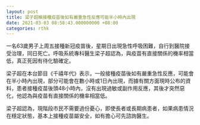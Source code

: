 ```yaml
---
layout: post
title: 梁子超稱接種疫苗後如有嚴重急性反應可能半小時內出現
date: 2021-03-03 08:58:43.000000000 +08:00
categories: rthk
---
```


一名63歲男子上周五接種新冠疫苗後，星期日出現急性呼吸困難，自行到醫院接受治理，同日死亡。呼吸系統專科醫生梁子超認為，與疫苗有直接關係的機率相當低，真正死因有待化驗確定。

梁子超在本台節目《千禧年代》表示，一般接種疫苗後如有嚴重急性反應，可能會在半小時內出現，部分可能會在數小時或1日內出現，而據有關方面現時公布的資料，患者接種疫苗後頭48小時內，沒有出現過敏或副作用反應，其後才突然惡化，他認為與疫苗有直接關係的機率相當低。

梁子超認為，現階段市民不需要過份憂心，即使長者或長期病患者，如果病患情況在穩定狀態，基本上接種疫苗屬安全，如有擔心可先諮詢醫生。
